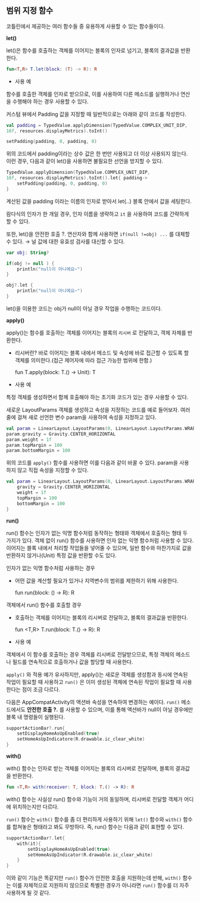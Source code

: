 ## 범위 지정 함수

코틀린에서 제공하는 여러 함수들 중 유용하게 사용할 수 있는 함수들이다.

**let()**

let()은 함수를 호출하는 객체를 이어지는 블록의 인자로 넘기고, 블록의 결과값을 반환한다.

```kotlin
fun<T,R> T.let(block: (T) -> R): R
```

- 사용 예

함수를 호출한 객체를 인자로 받으므로, 이를 사용하여 다른 메소드를 실행하거나 연산을 수행해야 하는 경우 사용할 수 있다.

커스텀 뷰에서 Padding 값을 지정할 때 일반적으로는 아래와 같이 코드를 작성한다.

```kotlin
val padding = TypedValue.applyDimension(TypedValue.COMPLEX_UNIT_DIP,
16f, resources.displayMetrics).toInt()

setPadding(padding, 0, padding, 0)
```

위의 코드에서 padding이라는 상수 값은 한 번만 사용되고 더 이상 사용되지 않는다. 이런 경우, 다음과 같이 let()을 사용하면 불필요한 선언을 방지할 수 있다.

```kotlin
TypedValue.applyDimension(TypedValue.COMPLEX_UNIT_DIP,
16f, resources.displayMetrics).toInt().let{ padding->
	setPadding(padding, 0, padding, 0)
}
```

계산된 값을 padding 이라는 이름의 인자로 받아서 let{..} 블록 안에서 값을 세팅한다.

람다식의 인자가 한 개일 경우, 인자 이름을 생략하고 `it` 을 사용하여 코드를 간략하게 할 수 있다.

또한, let()을 안전한 호출 ?. 연산자와 함께 사용하면 `if(null !=obj) ...` 를 대체할 수 있다. → 널 값에 대한 유효성 검사를 대신할 수 있다.

```kotlin
var obj: String?

if(obj != null ) {
	println("null이 아니에요~")
}

obj?.let {
	println("null이 아니에요~")
}
```

let()을 이용한 코드는 obj가 null이 아닐 경우 작업을 수행하는 코드이다.

**apply()**

apply()는 함수를 호출하는 객체를 이어지는 블록의 `리시버` 로 전달하고, 객체 자체를 반환한다.

- 리시버란? 바로 이어지는 블록 내에서 메소드 및 속성에 바로 접근할 수 있도록 할 객체를 의미한다.(접근 제어자에 따라 접근 가능한 범위에 한함.)

  fun <T> T.apply(block: T.() -> Unit): T

- 사용 예

특정 객체를 생성하면서 함께 호출해야 하는 초기화 코드가 있는 경우 사용할 수 있다.

새로운 LayoutParams 객체를 생성하고 속성을 지정하는 코드를 예로 들어보자. 여러 줄에 걸쳐 새로 선언한 변수 param을 사용하여 속성을 지정하고 있다.

```kotlin
val param = LinearLayout.LayoutParams(0, LinearLayout.LayoutParams.WRAP_CONTENT)
param.gravity = Gravity.CENTER_HORIZONTAL
param.weight = 1f
param.topMargin = 100
param.bottomMargin = 100
```

위의 코드를 `apply()` 함수를 사용하면 이를 다음과 같이 바꿀 수 있다. param을 사용하지 않고 직접 속성을 지정할 수 있다.

```kotlin
val param = LinearLayout.LayoutParams(0, LinearLayout.LayoutParams.WRAP_CONTENT).apply{
	gravity = Gravity.CENTER_HORIZONTAL
	weight = 1f
	topMargin = 100
	bottomMargin = 100
}
```

**run()**

run() 함수는 인자가 없는 익명 함수처럼 동작하는 형태와 객체에서 호출하는 형태 두 가지가 있다. 객체 없이 run() 함수를 사용하면 인자 없는 익명 함수처럼 사용할 수 있다. 이어지는 블록 내에서 처리할 작업들을 넣어줄 수 있으며, 일반 함수와 마찬가지로 값을 반환하지 않거나(Unit) 특정 값을 반환할 수도 있다.

인자가 없는 익명 함수처럼 사용하는 경우

- 어떤 값을 계산할 필요가 있거나 지역변수의 범위를 제한하기 위해 사용한다.

  fun <R> run(block: () -> R): R

객체에서 run() 함수를 호출할 경우

- 호출하는 객체를 이어지는 블록의 리시버로 전달하고, 블록의 결과값을 반환한다.

  fun <T,R> T.run(block: T.() -> R): R

- 사용 예

객체에서 이 함수를 호출하는 경우 객체를 리시버로 전달받으므로, 특정 객체의 메소드나 필드를 연속적으로 호출하거나 값을 할당할 때 사용한다.

`apply()` 와 적용 예가 유사하지만, apply()는 새로운 객체를 생성함과 동시에 연속된 작업이 필요할 때 사용하고 `run()` 은 이미 생성된 객체에 연속된 작업이 필요할 때 사용한다는 점이 조금 다르다.

다음은 AppCompatActivity의 액션바 속성을 연속하여 변경하는 예이다. `run()` 메소드에서도 **안전한 호출 ?.** 를 사용할 수 있으며, 이를 통해 액션바가 null이 아닐 경우에만 블록 내 명령들이 실행된다.

```kotlin
supportActionBar?.run{
	setDisplayHomeAsUpEnabled(true)
	setHomeAsUpIndicatore(R.drawable.ic_clear_white)
}
```

**with()**

with() 함수는 인자로 받는 객체를 이어지는 블록의 리시버로 전달하며, 블록의 결과값을 반환한다.

```kotlin
fun <T,R> with(receiver: T, block: T.() -> R): R
```

with() 함수는 사실상 run() 함수와 기능이 거의 동일하며, 리시버로 전달할 객체가 어디에 위치하는지만 다르다.

`run()` 함수는 `with()` 함수를 좀 더 편리하게 사용하기 위해 `let()` 함수와 `with()` 함수를 합쳐놓은 형태라고 봐도 무방하다. 즉, run() 함수는 다음과 같이 표현할 수 있다.

```kotlin
supportActionBar?.let{
	with(it){
		setDisplayHomeAsUpEnabled(true)
		setHomeAsUpIndicator(R.drawable.ic_clear_white)
	}
}
```

이와 같이 기능은 똑같지만 `run()` 함수가 안전한 호출을 지원하는데 반해, `with()` 함수는 이를 자체적으로 지원하지 않으므로 특별한 경우가 아니라면 `run()` 함수를 더 자주 사용하게 될 것 같다.

